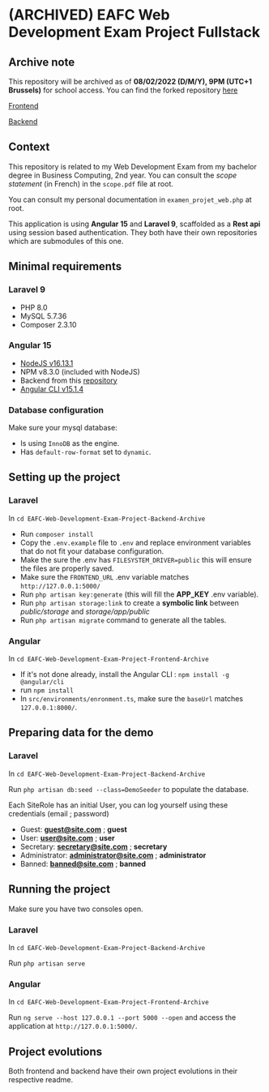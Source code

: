 # (ARCHIVED) EAFC Web Development Exam Project Fullstack

## Archive note

This repository will be archived as of **08/02/2022 (D/M/Y), 9PM (UTC+1 Brussels)** for school access.
You can find the forked repository [here](https://github.com/PinsonJulien/EAFC-Web-Development-Exam-Project-Fullstack)

[Frontend](https://github.com/PinsonJulien/EAFC-Web-Development-Exam-Project-Frontend)

[Backend](https://github.com/PinsonJulien/EAFC-Web-Development-Exam-Project-Backend)

## Context

This repository is related to my Web Development Exam from my bachelor degree in Business Computing, 2nd year.
You can consult the *scope statement* (in French) in the `scope.pdf` file at root.

You can consult my personal documentation in `examen_projet_web.php` at root.

This application is using **Angular 15** and **Laravel 9**, scaffolded as a **Rest api** using session based authentication. They both have their own repositories which are submodules of this one.

## Minimal requirements

### Laravel 9

- PHP 8.0
- MySQL 5.7.36
- Composer 2.3.10

### Angular 15

- [NodeJS v16.13.1](https://nodejs.org/en/download/)
- NPM v8.3.0 (included with NodeJS)
- Backend from this [repository](https://github.com/PinsonJulien/school-website-backend-laravel)
- [Angular CLI v15.1.4](https://angular.io/guide/setup-local#install-the-angular-cli)

### Database configuration

Make sure your mysql database:

- Is using `InnoDB` as the engine.
- Has `default-row-format` set to `dynamic`.

## Setting up the project

### Laravel

In `cd EAFC-Web-Development-Exam-Project-Backend-Archive`

- Run `composer install`
- Copy the `.env.example` file to `.env` and replace environment variables that do not fit your database configuration.
- Make the sure the .env has `FILESYSTEM_DRIVER=public` this will ensure the files are properly saved.
- Make sure the `FRONTEND_URL` .env variable matches `http://127.0.0.1:5000/`
- Run `php artisan key:generate` (this will fill the **APP_KEY** .env variable).
- Run `php artisan storage:link` to create a **symbolic link** between *public/storage* and *storage/app/public*
- Run `php artisan migrate` command to generate all the tables.

### Angular

In `cd EAFC-Web-Development-Exam-Project-Frontend-Archive`

- If it's not done already, install the Angular CLI : `npm install -g @angular/cli`
- run `npm install`
- In `src/environments/enronment.ts`, make sure the `baseUrl` matches `127.0.0.1:8000/`.

## Preparing data for the demo

### Laravel 

In `cd EAFC-Web-Development-Exam-Project-Backend-Archive`

Run `php artisan db:seed --class=DemoSeeder` to populate the database.

Each SiteRole has an initial User, you can log yourself using these credentials (email ; password)

- Guest: **guest@site.com** ; **guest**
- User: **user@site.com** ; **user**
- Secretary: **secretary@site.com** ; **secretary**
- Administrator: **administrator@site.com** ; **administrator**
- Banned: **banned@site.com** ; **banned**

## Running the project

Make sure you have two consoles open.

### Laravel

In `cd EAFC-Web-Development-Exam-Project-Backend-Archive`

Run `php artisan serve`

### Angular

In `cd EAFC-Web-Development-Exam-Project-Frontend-Archive`

Run `ng serve --host 127.0.0.1 --port 5000 --open` and access the application at `http://127.0.0.1:5000/`.

## Project evolutions

Both frontend and backend have their own project evolutions in their respective readme.